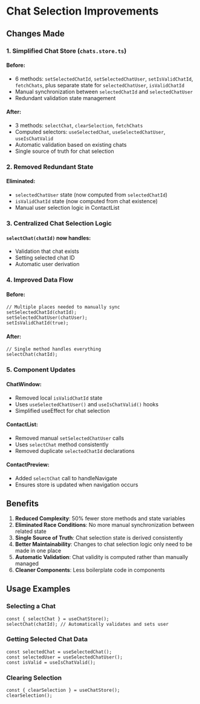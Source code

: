 # Chat Selection Improvements

## Changes Made

### 1. Simplified Chat Store (`chats.store.ts`)

#### Before:
- 6 methods: `setSelectedChatId`, `setSelectedChatUser`, `setIsValidChatId`, `fetchChats`, plus separate state for `selectedChatUser`, `isValidChatId`
- Manual synchronization between `selectedChatId` and `selectedChatUser`
- Redundant validation state management

#### After:
- 3 methods: `selectChat`, `clearSelection`, `fetchChats`
- Computed selectors: `useSelectedChat`, `useSelectedChatUser`, `useIsChatValid`
- Automatic validation based on existing chats
- Single source of truth for chat selection

### 2. Removed Redundant State

#### Eliminated:
- `selectedChatUser` state (now computed from `selectedChatId`)
- `isValidChatId` state (now computed from chat existence)
- Manual user selection logic in ContactList

### 3. Centralized Chat Selection Logic

#### `selectChat(chatId)` now handles:
- Validation that chat exists
- Setting selected chat ID
- Automatic user derivation

### 4. Improved Data Flow

#### Before:
```tsx
// Multiple places needed to manually sync
setSelectedChatId(chatId);
setSelectedChatUser(chatUser);
setIsValidChatId(true);
```

#### After:
```tsx
// Single method handles everything
selectChat(chatId);
```

### 5. Component Updates

#### ChatWindow:
- Removed local `isValidChatId` state
- Uses `useSelectedChatUser()` and `useIsChatValid()` hooks
- Simplified useEffect for chat selection

#### ContactList:
- Removed manual `setSelectedChatUser` calls
- Uses `selectChat` method consistently
- Removed duplicate `selectedChatId` declarations

#### ContactPreview:
- Added `selectChat` call to handleNavigate
- Ensures store is updated when navigation occurs

## Benefits

1. **Reduced Complexity**: 50% fewer store methods and state variables
2. **Eliminated Race Conditions**: No more manual synchronization between related state
3. **Single Source of Truth**: Chat selection state is derived consistently
4. **Better Maintainability**: Changes to chat selection logic only need to be made in one place
5. **Automatic Validation**: Chat validity is computed rather than manually managed
6. **Cleaner Components**: Less boilerplate code in components

## Usage Examples

### Selecting a Chat
```tsx
const { selectChat } = useChatStore();
selectChat(chatId); // Automatically validates and sets user
```

### Getting Selected Chat Data
```tsx
const selectedChat = useSelectedChat();
const selectedUser = useSelectedChatUser();
const isValid = useIsChatValid();
```

### Clearing Selection
```tsx
const { clearSelection } = useChatStore();
clearSelection();
```
